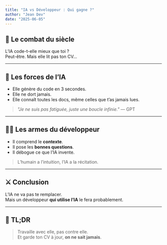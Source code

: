 ```yaml
---
title: "IA vs Développeur : Qui gagne ?"
author: "Jean Dev"
date: "2025-06-05"
---
```


## 🧠 Le combat du siècle

L’IA code-t-elle mieux que toi ?  
Peut-être. Mais elle lit pas ton CV...

---

## 🤖 Les forces de l’IA

- Elle génère du code en 3 secondes.
- Elle ne dort jamais.
- Elle connaît toutes les docs, même celles que t’as jamais lues.

> _"Je ne suis pas fatiguée, juste une boucle infinie."_ — GPT

---

## 👨‍💻 Les armes du développeur

- Il comprend le **contexte**.
- Il pose les **bonnes questions**.
- Il débogue ce que l’IA invente.

> L’humain a l’intuition, l’IA a la récitation.

---

## ⚔️ Conclusion

L’IA ne va pas te remplacer.  
Mais un développeur **qui utilise l’IA** le fera probablement.

---

## 🧩 TL;DR

> Travaille avec elle, pas contre elle.  
> Et garde ton CV à jour, **on ne sait jamais**.